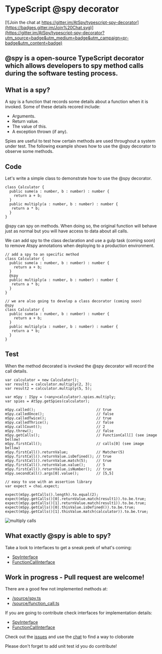 # TypeScript @spy decorator

[![Join the chat at https://gitter.im/AtSpy/typescript-spy-decorator](https://badges.gitter.im/Join%20Chat.svg)](https://gitter.im/AtSpy/typescript-spy-decorator?utm_source=badge&utm_medium=badge&utm_campaign=pr-badge&utm_content=badge)

## @spy is a open-source TypeScript decorator which allows developers to spy method calls during the software testing process.

## What is a spy?
A spy is a function that records some details  about a function when it is invoked. Some of these details recored include:

- Arguments.
- Return value.
- The value of this.
- A exception thrown (if any).

Spies are useful to test how certain methods are used throughout a system under test. The following example shows how to use the @spy decorator to observe some methods.

## Code
Let's write a simple class to demonstrate how to use the @spy decorator.

```
class Calculator {
  public sume(a : number, b : number) : number {
    return a + b;
  }
  public multiply(a : number, b : number) : number {
   return a * b;
  }
}
```

@spy can spy on methods. When doing so, the original function will behave just as normal but you will have access to data about all calls.

We can add spy to the class declaration and use a gulp task (coming soon) to remove Atspy annotations when deploying to a production environment.

```
// add a spy to an specific method
class Calculator {
  public sume(a : number, b : number) : number {
    return a + b;
  }
  @spy
  public multiply(a : number, b : number) : number {
   return a * b;
  }
}

// we are also going to develop a class decorator (coming soon)
@spy
class Calculator {
  public sume(a : number, b : number) : number {
    return a + b;
  }
  public multiply(a : number, b : number) : number {
   return a * b;
  }
}
```

## Test
When the method decorated is invoked the @spy decorator will record the call details.

```
var calculator = new Calculator();
var result1 = calculator.multiply(2, 3);
var result2 = calculator.multiply(5, 5);

var mSpy : ISpy = (<any>calculator).spies.multiply;
var spies = AtSpy.getSpies(calculator);

mSpy.called();                            // true
mSpy.calledOnce();                        // false
mSpy.calledTwice();                       // true
mSpy.calledThrice();                      // false
mSpy.callCount();                         // 2
mSpy.threw();                             // false
mSpy.getCalls();                          // FunctionCall[] (see image bellow)
mSpy.firstCall();                         // calls[0] (see image bellow)
mSpy.firstCall().returnValue;             // Matcher(5)
mSpy.firstCall().returnValue.isDefined(); // true
mSpy.firstCall().returnValue.match(5);    // true
mSpy.firstCall().returnValue.value();     // 5
mSpy.firstCall().returnValue.isNumber();  // true
mSpy.secondCall().args[0].value();        // [5,5]

// easy to use with an assertion library
var expect = chai.expect;

expect(mSpy.getCalls().length).to.equal(2);
expect(mSpy.getCalls()[0].returnValue.match(result1)).to.be.true;
expect(mSpy.getCalls()[1].returnValue.match(result1)).to.be.true;
expect(mSpy.getCalls()[0].thisValue.isDefined()).to.be.true;
expect(mSpy.getCalls()[1].thisValue.match(calculator)).to.be.true;
```

![multiply calls](https://upload.wikimedia.org/wikipedia/commons/a/a3/Multiply_calls.png)

## What exactly @spy is able to spy?
Take a look to interfaces to get a sneak peek of what's coming:
- [SpyInterface](https://github.com/remojansen/typescript-spy-decorator/tree/master/source/spy.d.ts)
- [FunctionCallInterface](https://github.com/remojansen/typescript-spy-decorator/tree/master/source/function_call.d.ts)


## Work in progress - Pull request are welcome!

There are a good few not implemented methods at:
- [/source/spy.ts](https://github.com/remojansen/typescript-spy-decorator/tree/master/source/spy.ts)
- [/source/function_call.ts](https://github.com/remojansen/typescript-spy-decorator/tree/master/source/function_call.ts)

If you are going to contribute check interfaces for implementation details:
- [SpyInterface](https://github.com/remojansen/typescript-spy-decorator/tree/master/source/spy.d.ts)
- [FunctionCallInterface](https://github.com/remojansen/typescript-spy-decorator/tree/master/source/function_call.d.ts)

Check out the [issues](https://github.com/AtSpy/typescript-spy-decorator/issues) and use the [chat](https://gitter.im/AtSpy/typescript-spy-decorator) to find a way to cloborate

Please don't forget to add unit test id you do contribute!
